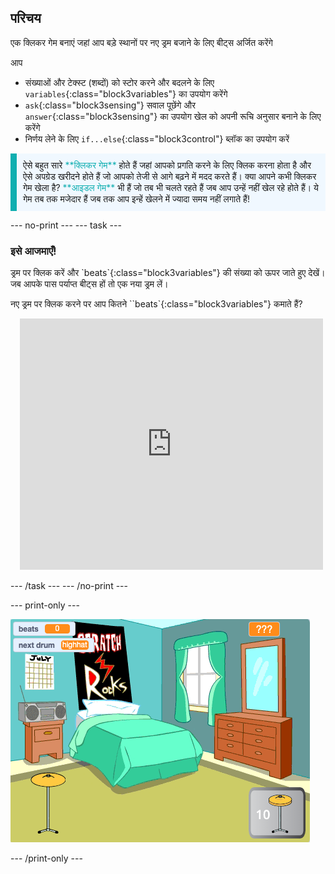 ## परिचय

एक क्लिकर गेम बनाएं जहां आप बड़े स्थानों पर नए ड्रम बजाने के लिए बीट्स अर्जित करेंगे

आप
+ संख्याओं और टेक्स्ट (शब्दों) को स्टोर करने और बदलने के लिए `variables`{:class="block3variables"} का उपयोग करेंगे
+ `ask`{:class="block3sensing"} सवाल पूछेंगे और `answer`{:class="block3sensing"} का उपयोग खेल को अपनी रूचि अनुसार बनाने के लिए करेंगे
+ निर्णय लेने के लिए `if...else`{:class="block3control"} ब्लॉक का उपयोग करें

<p style="border-left: solid; border-width:10px; border-color: #0faeb0; background-color: aliceblue; padding: 10px;">
ऐसे बहुत सारे <span style="color: #0faeb0">**क्लिकर गेम**</span> होते हैं जहां आपको प्रगति करने के लिए क्लिक करना होता है और ऐसे अपग्रेड खरीदने होते हैं जो आपको तेजी से आगे बढ़ने में मदद करते हैं। क्या आपने कभी क्लिकर गेम खेला है? <span style="color: #0faeb0">**आइडल गेम**</span> भी हैं जो तब भी चलते रहते हैं जब आप उन्हें नहीं खेल रहे होते हैं। ये गेम तब तक मजेदार हैं जब तक आप इन्हें खेलने में ज्यादा समय नहीं लगाते हैं!</p>

--- no-print --- --- task ---

### इसे आजमाएँ!
<div style="display: flex; flex-wrap: wrap">
<div style="flex-basis: 175px; flex-grow: 1">  
ड्रम पर क्लिक करें और `beats`{:class="block3variables"} की संख्या को ऊपर जाते हुए देखें। जब आपके पास पर्याप्त बीट्स हों तो एक नया ड्रम लें। 

नए ड्रम पर क्लिक करने पर आप कितने ``beats`{:class="block3variables"} कमाते हैं?
</div>
<div class="scratch-preview" style="margin-left: 15px;">
  <iframe allowtransparency="true" width="485" height="402" src="https://scratch.mit.edu/projects/embed/522323676/?autostart=false" frameborder="0"></iframe>
</div>
</div>

--- /task --- --- /no-print ---

--- print-only ---

![पूर्ण प्रोजेक्ट](images/showcase_static.png)

--- /print-only ---
